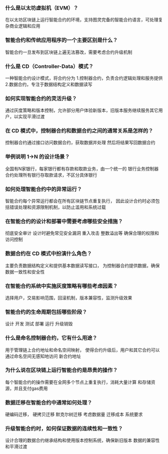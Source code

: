 
### 什么是以太坊虚拟机（EVM）？

在以太坊区块链上运行智能合约的环境，支持图灵完备的智能合约语言，可处理复杂商业逻辑和应用

### 智能合约和传统应用程序的一个主要区别是什么？

智能合约一旦发布到区块链上遍无法篡改，需要考虑合约升级机制

### 什么是 CD（Controller-Data）模式？

一种智能合约设计模式，将合约分为
1.控制器合约，负责合约逻辑处理和服务提供
2.数据合约，专注于数据结构定义和数据读写

### 如何实现智能合约的灵活升级？
通过灰度策略和版本控制，允许部分用户体验新版本，旧版本服务继续服务其它用户，以实现平滑过渡



### 在 CD 模式中，控制器合约和数据合约之间的通常关系是怎样的？

控制器合约通过接口访问数据合约，获取数据并处理
然后将结果写回数据合约



### 举例说明 1->N 的设计场景？

全国有N家银行，每家银行都有存款和取款业务，由一个统一的
银行业务控制器合约处理所有银行存取款请求，不区分具体银行


### 如何处理智能合约中的异常运行？

智能合约每个异常运行都会在所有区块链节点重复执行，
因此设计合约时必须包括错误处理和资源限制机制，以防止滥用和系统过载


### 在智能合约的设计和部署中需要考虑哪些安全措施？

彻底安全审计
设计时避免常见安全漏洞 重入攻击  整数溢出等
确保合理的权限和访问控制


### 数据合约在 CD 模式中扮演什么角色？

主要负责数据结构定义和提供基本数据读写接口，
为控制器合约提供数据，确保数据一致性和安全性

### 在智能合约系统中实施灰度策略有哪些考虑因素？

选择用户，交易影响范围，回滚机制，版本兼容性，监测升级效果


### 智能合约的生命周期包括哪些阶段？

设计 开发 测试 部署  运行 升级销毁

### 什么是命名控制器合约，它有什么用途？

用于管理链上合约地址和命名空间映射，
使得合约升级后，用户和其它合约可以通过命名空间无感知地访问
新合约地址

### 为什么说在区块链上运行智能合约是昂贵的操作？

每个智能合约的操作需要在全网多个节点上重复执行，消耗大量计算
和存储资源，并且支付gas费用

### 数据迁移在智能合约中通常如何处理？

硬编码迁移， 硬拷贝迁移 默克尔树迁移
考虑数据量  迁移成本  系统要求


### 升级智能合约时，如何保证数据的连续性和一致性？


设计合理的数据合约继承结构和使用版本控制系统，确保新旧版本
数据的兼容性和平滑过渡
